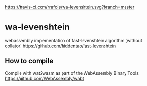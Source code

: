 https://travis-ci.com/rrafols/wa-levenshtein.svg?branch=master

# wa-levenshtein

webassembly implementation of fast-levenshtein algorithm (without collator)
https://github.com/hiddentao/fast-levenshtein

## How to compile
Compile with wat2wasm as part of the WebAssembly Binary Tools https://github.com/WebAssembly/wabt
